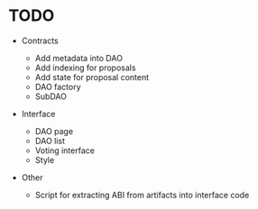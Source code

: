 # TODO

- Contracts

  - Add metadata into DAO
  - Add indexing for proposals
  - Add state for proposal content
  - DAO factory
  - SubDAO

- Interface

  - DAO page
  - DAO list
  - Voting interface
  - Style

- Other
  - Script for extracting ABI from artifacts into interface code
